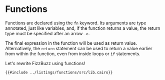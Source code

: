 # Functions

Functions are declared using the `fn` keyword. Its arguments are type
annotated, just like variables, and, if the function returns a value, the
return type must be specified after an arrow `->`.

The final expression in the function will be used as return value.
Alternatively, the `return` statement can be used to return a value earlier
from within the function, even from inside loops or `if` statements.

Let's rewrite FizzBuzz using functions!

```cairo,editable
{{#include ../listings/functions/src/lib.cairo}}

```
